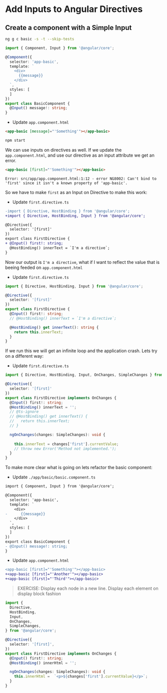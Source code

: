 # Add Inputs to Angular Directives

## Create a component with a Simple Input

```bash
ng g c basic -s -t --skip-tests
```

```ts
import { Component, Input } from '@angular/core';

@Component({
  selector: 'app-basic',
  template: `
    <div>
      {{message}}
    </div>
  `,
  styles: [
  ]
})
export class BasicComponent {
  @Input() message!: string;
}

```

- Update `app.component.html`

```html
<app-basic [message]="'Something'"></app-basic>
```

```bash
npm start
```

We can use inputs on directives as well. If we update the `app.component.html`, and use our directive as an input attribute we get an error.

```html
<app-basic [first]="'Something'"></app-basic>
```

```
Error: src/app/app.component.html:1:12 - error NG8002: Can't bind to 'first' since it isn't a known property of 'app-basic'.
```

So we have to make `first` as an Input on Directive to make this work:

- Update `first.directive.ts`

```diff
-import { Directive, HostBinding } from '@angular/core';
+import { Directive, HostBinding, Input } from '@angular/core';

@Directive({
  selector: '[first]'
})
export class FirstDirective {
+ @Input() first!: string;
  @HostBinding() innerText = `I'm a directive`;
}

```

Now our output is `I'm a directive`, what if I want to reflect the value that is beeing feeded on `app.component.html`


- Update `first.directive.ts`

```ts
import { Directive, HostBinding, Input } from '@angular/core';

@Directive({
  selector: '[first]'
})
export class FirstDirective {
  @Input() first!: string;
  // @HostBinding() innerText = `I'm a directive`;

  @HostBinding() get innerText(): string {
    return this.innerText;
  }
}
```

If we run this we will get an infinite loop and the application crash. Lets try on a different way:

- Update `first.directive.ts`

```ts
import { Directive, HostBinding, Input, OnChanges, SimpleChanges } from '@angular/core';

@Directive({
  selector: '[first]'
})
export class FirstDirective implements OnChanges {
  @Input() first!: string;
  @HostBinding() innerText = '';
  // @ts-ignore
  // @HostBinding() get innerText() {
  //   return this.innerText;
  // }

  ngOnChanges(changes: SimpleChanges): void {
    
    this.innerText = changes['first'].currentValue;
    // throw new Error('Method not implemented.');
  }
}

```

To make more clear what is going on lets refactor the basic component:

- Update `./app/basic/basic.component.ts`

```diff
import { Component, Input } from '@angular/core';

@Component({
  selector: 'app-basic',
  template: `
    <div>
-      {{message}}
    </div>
  `,
  styles: [
  ]
})
export class BasicComponent {
- @Input() message!: string;
}

```

- Update `app.component.html`

```diff
<app-basic [first]="'Something'"></app-basic>
+<app-basic [first]="'Another'"></app-basic>
+<app-basic [first]="'Third'"></app-basic>
```

> EXERCISE: Display each node in a new line. Display each element on display block fashion

```ts
import {
  Directive,
  HostBinding,
  Input,
  OnChanges,
  SimpleChanges,
} from '@angular/core';

@Directive({
  selector: '[first]',
})
export class FirstDirective implements OnChanges {
  @Input() first!: string;
  @HostBinding() innerHtml = '';

  ngOnChanges(changes: SimpleChanges): void {
    this.innerHtml =  `<p>${changes['first'].currentValue}</p>`;
  }
}

```